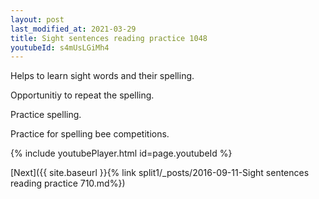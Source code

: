 ```yaml
---
layout: post
last_modified_at: 2021-03-29
title: Sight sentences reading practice 1048
youtubeId: s4mUsLGiMh4
---
```

 
 
Helps to learn sight words and their spelling.

Opportunitiy to repeat the spelling. 

Practice spelling. 
 
Practice for spelling bee competitions. 
 
{% include youtubePlayer.html id=page.youtubeId %}
 
 

[Next]({{ site.baseurl }}{% link  split1/_posts/2016-09-11-Sight sentences reading practice 710.md%})
 
